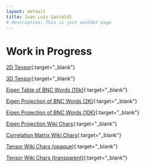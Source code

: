 ```yaml
---
layout: default
title: Juan Luis Gastaldi
# description: This is just another page
---
```


# Work in Progress

[2D Tensor](./assets/graphs/pmi.html){:target="_blank"}

[3D Tensor](./assets/graphs/3D.html){:target="_blank"}

[Eigen Table of BNC Words (10k)](./assets/graphs/bnc_w_10k_table.html){:target="_blank"}

[Eigen Projection of BNC Words (2K)](./assets/graphs/bnc_w_2k_proj.html){:target="_blank"}

[Eigen Projection of BNC Words (10K)](./assets/graphs/bnc_w_10k_proj.html){:target="_blank"}

[Eigen Projection Wiki Chars](./assets/graphs/example_svd_3D.html){:target="_blank"}

[Correlation Matrix Wiki Chars](./assets/graphs/example_MMt.html){:target="_blank"}

[Tensor Wiki Chars (opaque)](./assets/graphs/tensor_opaque.html){:target="_blank"}

[Tensor Wiki Chars (transparent)](./assets/graphs/tensor_transparent.html){:target="_blank"}